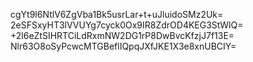 cgYt9l6NtlV6ZgVba1Bk5usrLar+t+uJluidoSMz2Uk=
2eSFSxyHT3lVVUYg7cyck0Ox9IR8ZdrOD4KEG3StWlQ=
+2l6eZtSIHRTCiLdRxmNW2DG1rP8DwBvcKfzjJ7f13E=
Nlr63O8oSyPcwcMTGBeflIQpqJXfJKE1X3e8xnUBCIY=
